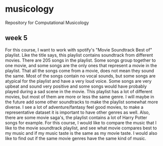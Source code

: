 # musicology
Repository for Computational Musicology 

## week 5
For this course, I want to work with spotify's "Movie Soundtrack Best of" playlist. Like the title says, this playlist contains soundtrack from different movies. There are 205 songs in the playlist. Some songs group together to one movie, and some songs are the only ones that represent a movie in the playlist. That all the songs come from a movie, does not mean they sound the same. Most of the songs contain no vocal sounds, but some songs are atypical for the playlist and have a very loud voice. Some songs are very upbeat and sound very positive and some songs would have probably played during a sad scene in the movie. 
This playlist has a lot of different movies, but most of them are more or less the same genre. I will maybe in the future add some other soundtracks to make the playlist somewhat more diverse. I see a lot of adventure/fantasy feel good movies, to make a representative dataset it is important to have other genres as well. Also, there are some movie saga's, the playlist contains a lot of Harry Potter songs for example.
For this course, I would like to compare the music that I like to the movie soundtrack playlist, and see what movie compares best to my music and if my music taste is the same as my movie taste. I would also like to find out if the same movie genres have the same kind of music. 
